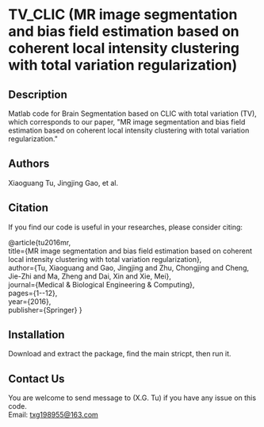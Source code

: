 # TV_CLIC (MR image segmentation and bias field estimation based on coherent local intensity clustering with total variation regularization)

## Description
Matlab code for Brain Segmentation based on CLIC with total variation (TV), which corresponds to our paper, "MR image segmentation and bias field estimation based on coherent local intensity clustering with total variation regularization."
## Authors 
Xiaoguang Tu, Jingjing Gao, et al.
## Citation
If you find our code is useful in your researches, please consider citing:  

@article{tu2016mr,                                                                                                               
  title={MR image segmentation and bias field estimation based on coherent local intensity clustering with total variation             regularization},                                                                                                        
  author={Tu, Xiaoguang and Gao, Jingjing and Zhu, Chongjing and Cheng, Jie-Zhi and Ma, Zheng and Dai, Xin and Xie, Mei},        
  journal={Medical \& Biological Engineering \& Computing},                                                                     
  pages={1--12},                                                                                                                 
  year={2016},                                                                                                                  
  publisher={Springer}
}
## Installation
Download and extract the package, find the main stricpt, then run it. 

## Contact Us
You are welcome to send message to (X.G. Tu) if you have any issue on this code.                                                
Email: txg198955@163.com

